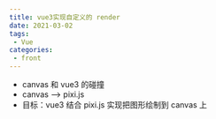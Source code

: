 ```yaml
---
title: vue3实现自定义的 render
date: 2021-03-02
tags:
 - Vue
categories:
 - front
---
```


- canvas 和 vue3 的碰撞
- canvas --> pixi.js
- 目标：vue3 结合 pixi.js 实现把图形绘制到 canvas 上